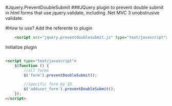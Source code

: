 #Jquery.PreventDoubleSubmit
###JQuery plugin to prevent double submit in html forms that use jquery.validate, including .Net MVC 3 unobstrusive validate.

#How to use?
Add the referente to plugin

```html
    <script src="jquery.preventdoublesubmit.js" type="text/javascript"></script>
```

Initialize plugin
```html

<script type="text/javascript">
    $(function () {
    	//all forms
    	$('form').preventDoubleSubmit(); 

    	//specific form by ID
    	$('adduser_form').preventDoubleSubmit(); 
    });
</script>
```